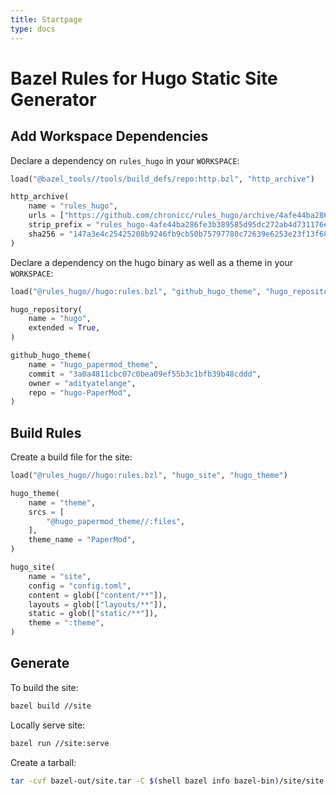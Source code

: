 ```yaml
---
title: Startpage
type: docs
---
```


# Bazel Rules for Hugo Static Site Generator

## Add Workspace Dependencies

Declare a dependency on `rules_hugo` in your `WORKSPACE`:

```python
load("@bazel_tools//tools/build_defs/repo:http.bzl", "http_archive")

http_archive(
    name = "rules_hugo",
    urls = ["https://github.com/chronicc/rules_hugo/archive/4afe44ba286fe3b389585d95dc272ab4d731176e.tar.gz"],
    strip_prefix = "rules_hugo-4afe44ba286fe3b389585d95dc272ab4d731176e",
    sha256 = "147a3e4c25425208b9246fb9cb50b75797780c72639e6253e23f13f68c6d8b0f",
)
```

Declare a dependency on the hugo binary as well as a theme in your `WORKSPACE`:

```python
load("@rules_hugo//hugo:rules.bzl", "github_hugo_theme", "hugo_repository")

hugo_repository(
    name = "hugo",
    extended = True,
)

github_hugo_theme(
    name = "hugo_papermod_theme",
    commit = "3a0a4811cbc07c0bea09ef55b3c1bfb39b48cddd",
    owner = "adityatelange",
    repo = "hugo-PaperMod",
)
```

## Build Rules

Create a build file for the site:

```python
load("@rules_hugo//hugo:rules.bzl", "hugo_site", "hugo_theme")

hugo_theme(
    name = "theme",
    srcs = [
        "@hugo_papermod_theme//:files",
    ],
    theme_name = "PaperMod",
)

hugo_site(
    name = "site",
    config = "config.toml",
    content = glob(["content/**"]),
    layouts = glob(["layouts/**"]),
    static = glob(["static/**"]),
    theme = ":theme",
)
```

## Generate

To build the site:

```bash
bazel build //site
```

Locally serve site:

```bash
bazel run //site:serve
```

Create a tarball:

```bash
tar -cvf bazel-out/site.tar -C $(shell bazel info bazel-bin)/site/site .
```
